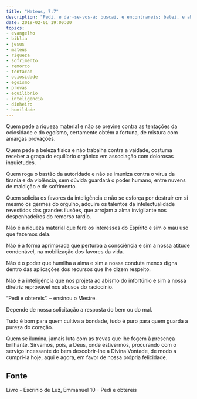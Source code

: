 ```yaml
---
title: "Mateus, 7:7"
description: "Pedi, e dar-se-vos-á; buscai, e encontrareis; batei, e abrir-se-vos-á."
date: 2019-02-01 19:00:00
topics: 
- evangelho
- biblia
- jesus
- mateus
- riqueza
- sofrimento
- remorco
- tentacao
- ociosidade
- egoismo
- provas
- equilibrio
- inteligencia
- dinheiro
- humildade
---
```



Quem pede a riqueza material e não se previne contra as tentações da ociosidade e do
egoísmo, certamente obtém a fortuna, de mistura com amargas provações.

Quem pede a beleza física e não trabalha contra a vaidade, costuma receber a graça do
equilíbrio orgânico em associação com dolorosas inquietudes.

Quem roga o bastão da autoridade e não se imuniza contra o vírus da tirania e da
violência, sem dúvida guardará o poder humano, entre nuvens de maldição e de
sofrimento.

Quem solicita os favores da inteligência e não se esforça por destruir em si mesmo os
germes do orgulho, adquire os talentos da intelectualidade revestidos das grandes
ilusões, que arrojam a alma invigilante nos despenhadeiros do remorso tardio.

Não é a riqueza material que fere os interesses do Espírito e sim o mau uso que fazemos
dela.

Não é a forma aprimorada que perturba a consciência e sim a nossa atitude condenável,
na mobilização dos favores da vida.

Não é o poder que humilha a alma e sim a nossa conduta menos digna dentro das
aplicações dos recursos que lhe dizem respeito.

Não é a inteligência que nos projeta ao abismo do infortúnio e sim a nossa diretriz
reprovável nos abusos do raciocínio.

“Pedi e obtereis”. – ensinou o Mestre.

Depende de nossa solicitação a resposta do bem ou do mal.

Tudo é bom para quem cultiva a bondade, tudo é puro para quem guarda a pureza do
coração.

Quem se ilumina, jamais luta com as trevas que lhe fogem à presença brilhante.
Sirvamos, pois, a Deus, onde estivermos, procurando com o serviço incessante do
bem descobrir-lhe a Divina Vontade, de modo a cumpri-la hoje, aqui e agora, em
favor de nossa própria felicidade.

## Fonte
Livro - Escrínio de Luz, Emmanuel
10 - Pedi e obtereis
